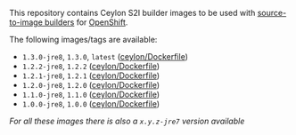 This repository contains Ceylon S2I builder images to be used with [source-to-image builders](https://github.com/openshift/source-to-image) for [OpenShift](https://github.com/openshift/origin/).

The following images/tags are available:

 - `1.3.0-jre8`, `1.3.0`, `latest` ([ceylon/Dockerfile](https://github.com/ceylon-docker/s2i-ceylon/blob/master/1.3.0/1.3.0-jre8/Dockerfile))
 - `1.2.2-jre8`, `1.2.2` ([ceylon/Dockerfile](https://github.com/ceylon-docker/s2i-ceylon/blob/master/1.2.2/1.2.2-jre8/Dockerfile))
 - `1.2.1-jre8`, `1.2.1` ([ceylon/Dockerfile](https://github.com/ceylon-docker/s2i-ceylon/blob/master/1.2.1/1.2.1-jre8/Dockerfile))
 - `1.2.0-jre8`, `1.2.0` ([ceylon/Dockerfile](https://github.com/ceylon-docker/s2i-ceylon/blob/master/1.2.0/1.2.0-jre8/Dockerfile))
 - `1.1.0-jre8`, `1.1.0` ([ceylon/Dockerfile](https://github.com/ceylon-docker/s2i-ceylon/blob/master/1.1.0/1.1.0-jre8/Dockerfile))
 - `1.0.0-jre8`, `1.0.0` ([ceylon/Dockerfile](https://github.com/ceylon-docker/s2i-ceylon/blob/master/1.0.0/1.0.0-jre8/Dockerfile))

*For all these images there is also a `x.y.z-jre7` version available*

